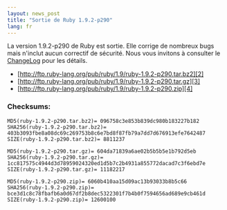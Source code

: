 ```yaml
---
layout: news_post
title: "Sortie de Ruby 1.9.2-p290"
lang: fr
---
```


La version 1.9.2-p290 de Ruby est sortie. Elle corrige de nombreux bugs
mais n\'inclut aucun correctif de sécurité. Nous vous invitons à
consulter le [ChangeLog][1] pour les détails.

* [http://ftp.ruby-lang.org/pub/ruby/1.9/ruby-1.9.2-p290.tar.bz2][2]
* [http://ftp.ruby-lang.org/pub/ruby/1.9/ruby-1.9.2-p290.tar.gz][3]
* [http://ftp.ruby-lang.org/pub/ruby/1.9/ruby-1.9.2-p290.zip][4]

### Checksums:

    MD5(ruby-1.9.2-p290.tar.bz2)= 096758c3e853b839dc980b183227b182
    SHA256(ruby-1.9.2-p290.tar.bz2)= 403b3093fbe8a08dc69c269753b8c6e7bd8f87fb79a7dd7d676913efe7642487
    SIZE(ruby-1.9.2-p290.tar.bz2)= 8811237
    
    MD5(ruby-1.9.2-p290.tar.gz)= 604da71839a6ae02b5b5b5e1b792d5eb
    SHA256(ruby-1.9.2-p290.tar.gz)= 1cc817575c4944d3d78959024320ed1d5b7c2b4931a855772dacad7c3f6ebd7e
    SIZE(ruby-1.9.2-p290.tar.gz)= 11182217
    
    MD5(ruby-1.9.2-p290.zip)= 6060b410aa15d09ac13b93033b8b5c66
    SHA256(ruby-1.9.2-p290.zip)= bce3d1c8c78fbafb6a0d67df2b8dec5322301f7b4b0f7594656ad689e9cb461d
    SIZE(ruby-1.9.2-p290.zip)= 12600100



[1]: http://svn.ruby-lang.org/repos/ruby/tags/v1_9_2_290/ChangeLog 
[2]: http://ftp.ruby-lang.org/pub/ruby/1.9/ruby-1.9.2-p290.tar.bz2 
[3]: http://ftp.ruby-lang.org/pub/ruby/1.9/ruby-1.9.2-p290.tar.gz 
[4]: http://ftp.ruby-lang.org/pub/ruby/1.9/ruby-1.9.2-p290.zip 
